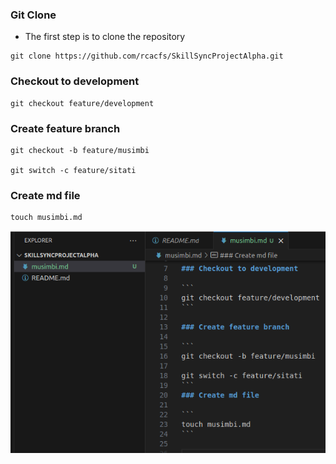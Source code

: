 ### Git Clone
- The first step is to clone the repository
```
git clone https://github.com/rcacfs/SkillSyncProjectAlpha.git
```

### Checkout to development

```
git checkout feature/development
```

### Create feature branch

```
git checkout -b feature/musimbi

git switch -c feature/sitati
```
### Create md file

```
touch musimbi.md
```
![comment](images/image.png)
